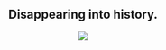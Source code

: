 

<h2 align="center">
  Disappearing into history.
</h2>

<div align="center">
<img src="https://github-readme-stats.vercel.app/api?username=Bamcane&show_icons=true&theme=vue">
</div>
